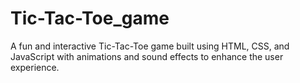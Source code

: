 # Tic-Tac-Toe_game
A fun and interactive Tic-Tac-Toe game built using HTML, CSS, and JavaScript with animations and sound effects to enhance the user experience.


